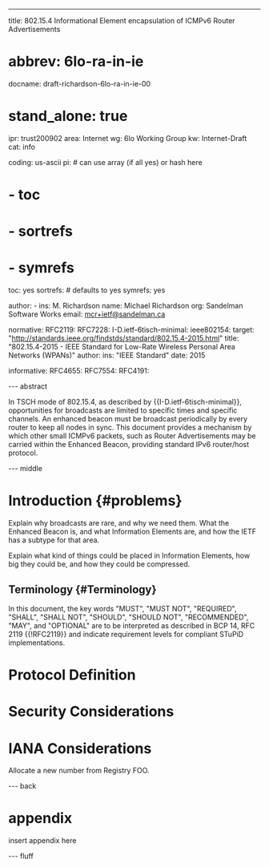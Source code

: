 ---
title: 802.15.4 Informational Element encapsulation of ICMPv6 Router Advertisements
# abbrev: 6lo-ra-in-ie
docname: draft-richardson-6lo-ra-in-ie-00

# stand_alone: true

ipr: trust200902
area: Internet
wg: 6lo Working Group
kw: Internet-Draft
cat: info

coding: us-ascii
pi:    # can use array (if all yes) or hash here
#  - toc
#  - sortrefs
#  - symrefs
  toc: yes
  sortrefs:   # defaults to yes
  symrefs: yes

author:
      -
        ins: M. Richardson
        name: Michael Richardson
        org: Sandelman Software Works
        email: mcr+ietf@sandelman.ca


normative:
  RFC2119:
  RFC7228:
  I-D.ietf-6tisch-minimal:
  ieee802154:
    target: "http://standards.ieee.org/findstds/standard/802.15.4-2015.html"
    title: "802.15.4-2015 - IEEE Standard for Low-Rate Wireless Personal Area Networks (WPANs)"
    author:
      ins: "IEEE Standard"
    date: 2015

informative:
  RFC4655:
  RFC7554:
  RFC4191:

--- abstract

In TSCH mode of 802.15.4, as described by {{I-D.ietf-6tisch-minimal}},
opportunities for broadcasts are limited to specific times and specific
channels.  An enhanced beacon must be broadcast periodically by every router
to keep all nodes in sync.  This document provides a mechanism by which other
small ICMPv6 packets, such as Router Advertisements may be carried within the
Enhanced Beacon, providing standard IPv6 router/host protocol.

--- middle

# Introduction        {#problems}

Explain why broadcasts are rare, and why we need them.
What the Enhanced Beacon is, and what Information Elements are, and how the IETF has a subtype for that area.

Explain what kind of things could be placed in Information Elements, how big they could be, and how they could be compressed.

## Terminology          {#Terminology}

In this document, the key words "MUST", "MUST NOT", "REQUIRED",
"SHALL", "SHALL NOT", "SHOULD", "SHOULD NOT", "RECOMMENDED", "MAY",
and "OPTIONAL" are to be interpreted as described in BCP 14, RFC 2119
{{!RFC2119}} and indicate requirement levels for compliant STuPiD
implementations.

# Protocol Definition

# Security Considerations

# IANA Considerations

Allocate a new number from Registry FOO.

--- back

# appendix

insert appendix here

--- fluff
